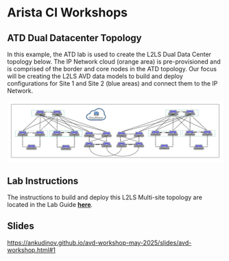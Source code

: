 # Arista CI Workshops

## **ATD Dual Datacenter Topology**

In this example, the ATD lab is used to create the L2LS Dual Data Center topology below. The IP Network cloud (orange area) is pre-provisioned and is comprised of the border and core nodes in the ATD topology. Our focus will be creating the L2LS AVD data models to build and deploy configurations for Site 1 and Site 2 (blue areas) and connect them to the IP Network.

![Topologies](images/topologies.png)

## **Lab Instructions**

The instructions to build and deploy this L2LS Multi-site topology are located in the Lab Guide **[here](https://aristanetworks.github.io/avd-workshops/avd-lab-guide/)**.

## Slides
https://ankudinov.github.io/avd-workshop-may-2025/slides/avd-workshop.html#1
